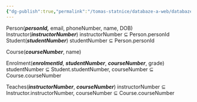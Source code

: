 ```yaml
---
{"dg-publish":true,"permalink":"/tomas-statnice/databaze-a-web/databaze/exercises/university-course-enrolment/logical-layer/","tags":["databaze","databaze_a_web"],"noteIcon":""}
---
```


Person(***personId,*** email, phoneNumber, name, DOB)
Instructor(***instructorNumber***) instructorNumber $\subseteq$  Person.personId
Student(***studentNumber***) studentNumber $\subseteq$  Person.personId

Course(***courseNumber***, name)

Enrolment(***enrolmentId***, ***studentNumber***, ***courseNumber***, grade) studentNumber $\subseteq$  Student.studentNumber, courseNumber $\subseteq$ Course.courseNumber

Teaches(***instructorNumber***, ***courseNumber***) instructorNumber $\subseteq$ Instructor.instructorNumber, courseNumber $\subseteq$ Course.courseNumber